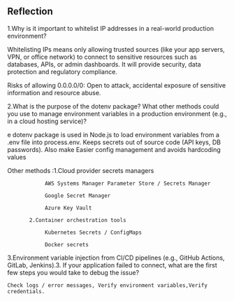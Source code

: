 ## Reflection

1.Why is it important to whitelist IP addresses in a real-world production environment?

Whitelisting IPs means only allowing trusted sources (like your app servers, VPN, or office network) to connect to sensitive resources such as databases, APIs, or admin dashboards. It will provide security, data protection and regulatory compliance.

Risks of allowing 0.0.0.0/0: Open to attack, accidental exposure of sensitive information and resource abuse.

2.What is the purpose of the dotenv package? What other methods could you use to manage environment variables in a production environment (e.g., in a cloud hosting service)?

e dotenv package is used in Node.js to load environment variables from a .env file into process.env. Keeps secrets out of source code (API keys, DB passwords). Also make Easier config management  and avoids hardcoding values

Other methods :1.Cloud provider secrets managers

                AWS Systems Manager Parameter Store / Secrets Manager

                Google Secret Manager

                Azure Key Vault

           2.Container orchestration tools

                Kubernetes Secrets / ConfigMaps

                Docker secrets

 3.Environment variable injection from CI/CD pipelines (e.g., GitHub Actions, GitLab, Jenkins).3. If your application failed to connect, what are the first few steps you would take to debug the issue?

    Check logs / error messages, Verify environment variables,Verify credentials.
